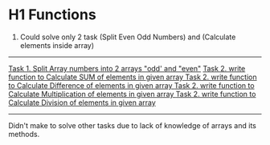 # H1 **Functions**

1. Could solve only 2 task (Split Even Odd Numbers) and (Calculate elements inside array)
---
[Task 1. Split Array numbers into 2 arrays "odd' and "even"](https://github.com/AraAnahit/Function_Homework_5/blob/Functions_Homework/Split_Numbers.js) 
[Task 2. write function to Calculate SUM of elements in given array ](https://github.com/AraAnahit/Function_Homework_5/blob/Functions_Homework/To_Summurize.js) 
[Task 2. write function to Calculate Difference of elements in given array ](https://github.com/AraAnahit/Function_Homework_5/blob/Functions_Homework/To_Minus.js) 
[Task 2. write function to Calculate Multiplication of elements in given array ](https://github.com/AraAnahit/Function_Homework_5/blob/Functions_Homework/To_Multiply.js) 
[Task 2. write function to Calculate Division of elements in given array ](https://github.com/AraAnahit/Function_Homework_5/blob/Functions_Homework/To_Divide.js) 

---
Didn't make to solve other tasks due to lack of knowledge of arrays and its methods.